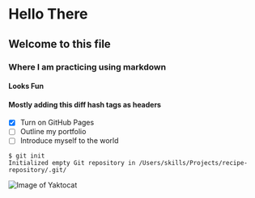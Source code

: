 # Hello There
## Welcome to this file
### Where I am practicing using markdown
#### Looks Fun
#### Mostly adding this diff hash tags as headers

- [x] Turn on GitHub Pages
- [ ] Outline my portfolio
- [ ] Introduce myself to the world

```
$ git init
Initialized empty Git repository in /Users/skills/Projects/recipe-repository/.git/

```


![Image of Yaktocat](https://octodex.github.com/images/yaktocat.png)
